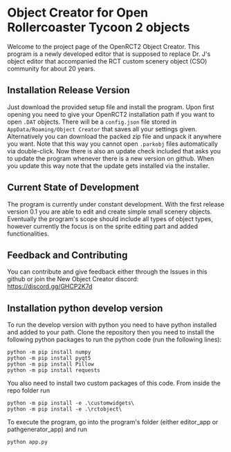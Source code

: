 # Object Creator for Open Rollercoaster Tycoon 2 objects

Welcome to the project page of the OpenRCT2 Object Creator. This program is a newly developed editor that is supposed to replace Dr. J's object editor that accompanied the RCT custom scenery object (CSO) community for about 20 years.

## Installation Release Version
Just download the provided setup file and install the program. Upon first opening you need to give your OpenRCT2 installation path if you want to open `.DAT` objects. There will be a `config.json` file stored in `AppData/Roaming/Object Creator` that saves all your settings given. Alternatively you can download the packed zip file and unpack it anywhere you want. Note that this way you cannot open `.parkobj` files automatically via double-click.
Now there is also an update check included that asks you to update the program whenever there is a new version on github. When you update this way note that the update gets installed via the installer.

## Current State of Development
The program is currently under constant development. With the first release version 0.1 you are able to edit and create simple small scenery objects. Eventually the program's scope should include all types of object types, however currently the focus is on the sprite editing part and added functionalities.

## Feedback and Contributing
You can contribute and give feedback either through the Issues in this github or join the New Object Creator discord: https://discord.gg/GHCP2K7d

## Installation python develop version
To run the develop version with python you need to have python installed and added to your path. Clone the repository then you need to install the following python packages to run the python code (run the following lines):

```
python -m pip install numpy 
python -m pip install pyqt5 
python -m pip install Pillow
python -m pip install requests
```

You also need to install two custom packages of this code. 
From inside the repo folder run

```
python -m pip install -e .\customwidgets\
python -m pip install -e .\rctobject\
```

To execute the program, go into the program's folder (either editor_app or pathgenerator_app) and run

```
python app.py
```







